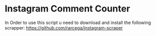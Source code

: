 # Instagram Comment Counter
In Order to use this script u need to download and install the following scrapper: https://github.com/rarcega/instagram-scraper
